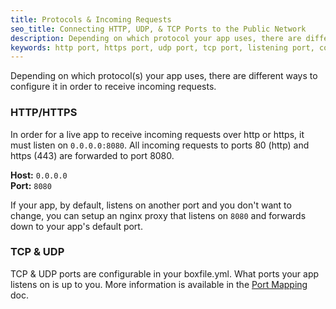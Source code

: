 ```yaml
---
title: Protocols & Incoming Requests
seo_title: Connecting HTTP, UDP, & TCP Ports to the Public Network
description: Depending on which protocol your app uses, there are different ways to configure it in order to receive incoming requests.
keywords: http port, https port, udp port, tcp port, listening port, connect to public network
---
```


Depending on which protocol(s) your app uses, there are different ways to configure it in order to receive incoming requests.

### HTTP/HTTPS
In order for a live app to receive incoming requests over http or https, it must listen on `0.0.0.0:8080`. All incoming requests to ports 80 (http) and https (443) are forwarded to port 8080.

**Host:** `0.0.0.0`  
**Port:** `8080`

If your app, by default, listens on another port and you don't want to change, you can setup an nginx proxy that listens on `8080` and forwards down to your app's default port.

### TCP & UDP
TCP & UDP ports are configurable in your boxfile.yml. What ports your app listens on is up to you. More information is available in the [Port Mapping](/domains-networking/port-mapping/) doc.
